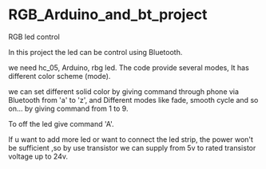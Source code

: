 # RGB_Arduino_and_bt_project

RGB led control

In this project the led can be control using Bluetooth. 


we need hc_05, Arduino, rbg led. 
The code provide several modes,
It has different color scheme (mode). 


we can set different solid color by giving command through phone via Bluetooth from 'a' to 'z',
and Different modes like fade, smooth cycle and so on... by giving command from 1 to 9.


To off the led give command 'A'. 


If u want to add more led or want to connect the led strip, the power won't be sufficient ,so by use transistor we can supply from 5v to rated transistor voltage up to 24v.


